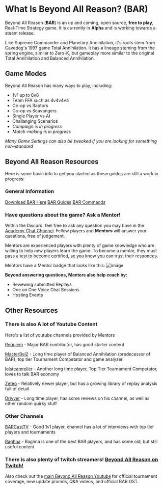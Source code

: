 # What Is Beyond All Reason? (**BAR**)

Beyond All Reason (**BAR**) is an up and coming, open source, __free to play__, Real-Time Strategy game.
It is currently in **Alpha** and is working towards a steam release.

Like Supreme Commander and Planetary Annihilation, it's roots stem from Cavedog's 1997 game Total Annihilation. It has a lineage steming from the spring engine, similar to Zero-K, but gameplay more similar to the original Total Annihilation and Balanced Annihilation.


## Game Modes

Beyond All Reason has many ways to play, including:

- 1v1 up to 8v8
- Team FFA such as 4v4v4v4
- Co-op vs Raptors
- Co-op vs Scavangers
- Single Player vs AI
- Challanging Scenarios
- *Campaign is in progress*
- *Match-making is in progress*

*Many Game Settings can also be tweaked if you are looking for something non-standard*

## Beyond All Reason Resources
Here is some basic info to get you started as these guides are still a work in progress:

### General Information
[Download BAR Here](https://www.beyondallreason.info/download)
[BAR Guides](https://www.beyondallreason.info/guides)
[BAR Commands](https://www.beyondallreason.info/commands-20)

### Have questions about the game? Ask a Mentor!

Within the Discord, feel free to ask any question you may have in the [Academy-Chat Channel](https://discord.com/channels/549281623154229250/1090730219356307496). Fellow players and **Mentors** will answer your questions, free of judgement.

Mentors are experienced players with plenty of game knowledge who are willing to help new players learn the game. To become a mentor, they must pass a test to become certified, so you know you can trust their responces.

Mentors have a Mentor badge that looks like this: ![image](https://github.com/Zete0/Guides/assets/47950648/89dea2ee-e40a-45ad-a7ab-a06b97c7a91d)

**Beyond answering questions, Mentors also help coach by:**
- Reviewing submitted Replays
- One on One Voice Chat Sessions
- Hosting Events

## Other Resources

### There is also A lot of Youtube Content
Here's a list of youtube channels provided by Mentors

[Requiem](https://www.youtube.com/@Requiem_tv/playlists?view=50&sort=dd&shelf_id=1) - Major BAR contributor, has good starter content

[MasterBel2](https://www.youtube.com/@MasterBel2) - Long time player of Balanced Annihilation (predecessor of BAR), top tier Tournament Competator and game analyzer

[lolsteamroller](https://www.youtube.com/@lolsteamroller) - Another long time player, Top Tier Tournament Competator, loves to talk BAR economy

[Zeteo](https://www.youtube.com/@Zeteo-/playlists?view=50&sort=dd&shelf_id=2) - Relatively newer player, but has a growing library of replay analysis full of detail

[Drivver](https://www.youtube.com/@drivver4470) - Long time player, has some reviews on his channel, as well as other random quirky stuff

### Other Channels

[BARCastTV](https://www.youtube.com/@BARCastTV) - Good 1v1 player, channel has a lot of interviews with top tier players and tournaments

[Raghna](https://www.youtube.com/@raghna) - Raghna is one of the best BAR players, and has some old, but still useful content

### There is also plenty of twitch streamers! [Beyond All Reason on Twitch!](https://www.twitch.tv/directory/category/beyond-all-reason)
Also check out the [main Beyond All Reason Youtube](https://www.youtube.com/@BeyondAllReason) for official tournament coverage, new update promos, Q&A videos, and official BAR OST.
